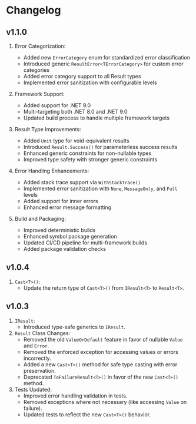 # Changelog

## v1.1.0

1. Error Categorization:
    - Added new `ErrorCategory` enum for standardized error classification
    - Introduced generic `ResultError<TErrorCategory>` for custom error categories
    - Added error category support to all Result types
    - Implemented error sanitization with configurable levels

2. Framework Support:
    - Added support for .NET 9.0
    - Multi-targeting both .NET 8.0 and .NET 9.0
    - Updated build process to handle multiple framework targets

3. Result Type Improvements:
    - Added `Unit` type for void-equivalent results
    - Introduced `Result.Success()` for parameterless success results
    - Enhanced generic constraints for non-nullable types
    - Improved type safety with stronger generic constraints

4. Error Handling Enhancements:
    - Added stack trace support via `WithStackTrace()`
    - Implemented error sanitization with `None`, `MessageOnly`, and `Full` levels
    - Added support for inner errors
    - Enhanced error message formatting

5. Build and Packaging:
    - Improved deterministic builds
    - Enhanced symbol package generation
    - Updated CI/CD pipeline for multi-framework builds
    - Added package validation checks

## v1.0.4

1. `Cast<T>()`:
    - Update the return type of `Cast<T>()` from `IResult<T>` to `Result<T>`.

## v1.0.3

1. `IResult`:
    - Introduced type-safe generics to `IResult`.
2. `Result` Class Changes:
    - Removed the old `ValueOrDefault` feature in favor of nullable `Value` and `Error`.
    - Removed the enforced exception for accessing values or errors incorrectly.
    - Added a new `Cast<T>()` method for safe type casting with error preservation.
    - Deprecated `ToFailureResult<T>()` in favor of the new `Cast<T>()` method.
3. Tests Updated:
    - Improved error handling validation in tests.
    - Removed exceptions where not necessary (like accessing `Value` on failure).
    - Updated tests to reflect the new `Cast<T>()` behavior.

